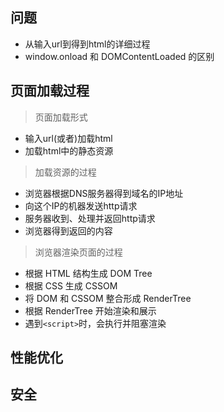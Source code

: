 ## 问题

- 从输入url到得到html的详细过程
- window.onload 和 DOMContentLoaded 的区别

## 页面加载过程

> 页面加载形式

- 输入url(或者)加载html
- 加载html中的静态资源

> 加载资源的过程

- 浏览器根据DNS服务器得到域名的IP地址
- 向这个IP的机器发送http请求
- 服务器收到、处理并返回http请求
- 浏览器得到返回的内容

> 浏览器渲染页面的过程

- 根据 HTML 结构生成 DOM Tree
- 根据 CSS 生成 CSSOM
- 将 DOM 和 CSSOM 整合形成 RenderTree
- 根据 RenderTree 开始渲染和展示
- 遇到`<script>`时，会执行并阻塞渲染

## 性能优化

## 安全

























